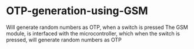 # OTP-generation-using-GSM
Will generate random numbers as OTP, when a switch is pressed
The GSM module, is interfaced with the microcontroller, which when the switch is pressed, will generate random numbers as OTP
